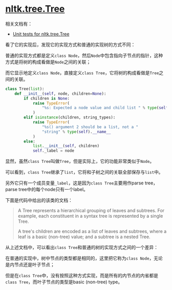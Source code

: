 # [nltk.tree.Tree](https://github.com/nltk/nltk/blob/develop/nltk/tree.py)

相关文档有：

- [Unit tests for nltk.tree.Tree](http://www.nltk.org/howto/tree.html)

看了它的实现后，发现它的实现方式和普通的实现树的方式不同：

普通的实现方式都是定义`class Node`，然后`Node`中包含指向子节点的指针，这种方式是将树的构成看做是`Node`之间的关联；

而它显示地定义`class Node`，直接定义`class Tree`，它将树的构成看做是`Tree`之间的关联。

```python
class Tree(list):
    def __init__(self, node, children=None):
        if children is None:
            raise TypeError(
                "%s: Expected a node value and child list " % type(self).__name__
            )
        elif isinstance(children, string_types):
            raise TypeError(
                "%s() argument 2 should be a list, not a "
                "string" % type(self).__name__
            )
        else:
            list.__init__(self, children)
            self._label = node
```



显然，虽然`class Tree`叫做`Tree`，但是实际上，它的功能非常类似于`Node`。

可以看到，`class Tree`继承了`list`，它将和子树之间的关联全部保存与`list`中。

另外它只有一个成员变量`_label`，这是因为`class Tree`主要用作parse tree，parse tree中的每个node只有一个label。

下面是代码中给出的该类的文档：

> A Tree represents a hierarchical grouping of leaves and subtrees. For example, each constituent in a syntax tree is represented by a single Tree.
>
> A tree's children are encoded as a list of leaves and subtrees, where a leaf is a basic (non-tree) value; and a subtree is a nested Tree.

从上述文档中，可以看出`class Tree`和普通的树的实现方式之间的一个差异：

在普通的实现中，树中节点的类型都是相同的，这里把它称为`class Node`，无论是内节点还是叶子节点；

但是在`class Tree`中，没有按照这种方式实现，而是所有的内节点的内省都是`class Tree`，而叶子节点的类型是basic (non-tree)  type。



